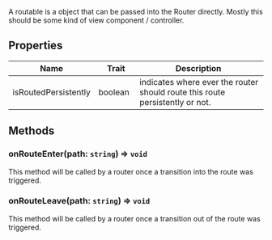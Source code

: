 A routable is a object that can be passed into the Router directly. Mostly this should be some kind of view component / controller.

## Properties
| Name                 | Trait   | Description                                                                  |
|----------------------|---------|------------------------------------------------------------------------------|
| isRoutedPersistently | boolean | indicates where ever the router should route this route persistently or not. |

## Methods
### onRouteEnter(path: `string`) => `void` 
This method will be called by a router once a transition into the route was triggered.

### onRouteLeave(path: `string`) => `void`
This method will be called by a router once a transition out of the route was triggered.

